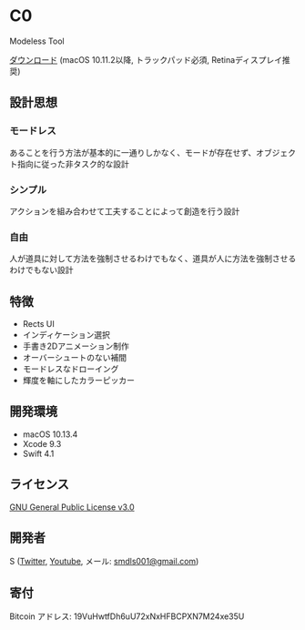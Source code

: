# C0
Modeless Tool

[ダウンロード](https://github.com/smdls/C0/releases/download/v0.3.0/C0-0.3.0.zip)  (macOS 10.11.2以降, トラックパッド必須, Retinaディスプレイ推奨)

## 設計思想

### モードレス
あることを行う方法が基本的に一通りしかなく、モードが存在せず、オブジェクト指向に従った非タスク的な設計

### シンプル
アクションを組み合わせて工夫することによって創造を行う設計

### 自由
人が道具に対して方法を強制させるわけでもなく、道具が人に方法を強制させるわけでもない設計

## 特徴
- Rects UI
- インディケーション選択
- 手書き2Dアニメーション制作
- オーバーシュートのない補間
- モードレスなドローイング
- 輝度を軸にしたカラーピッカー

## 開発環境
- macOS 10.13.4
- Xcode 9.3
- Swift 4.1

## ライセンス
[GNU General Public License v3.0](License.md)

## 開発者
S ([Twitter](https://twitter.com/smdls), [Youtube](https://www.youtube.com/channel/UCQ6kzSlb5Zi6-EvsGcZuDAw), メール: <smdls001@gmail.com>)

## 寄付
Bitcoin アドレス: 19VuHwtfDh6uU72xNxHFBCPXN7M24xe35U
